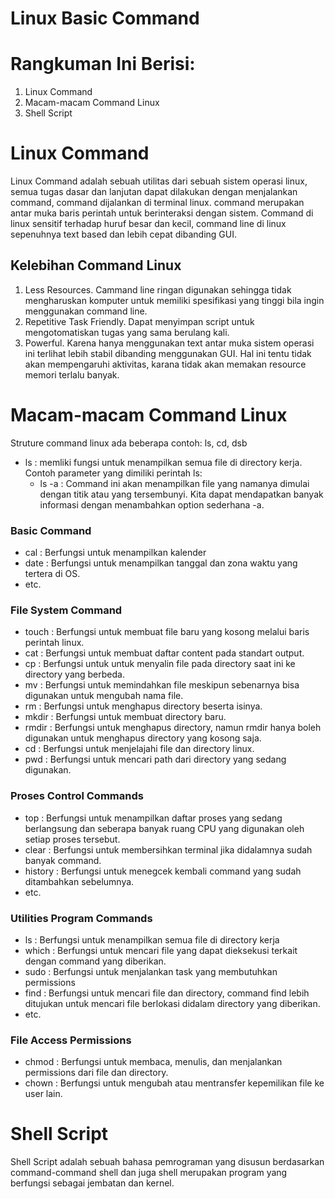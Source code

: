 # **Linux Basic Command**
# Rangkuman Ini Berisi:
1. Linux Command
2. Macam-macam Command Linux
3. Shell Script
# Linux Command
Linux Command adalah sebuah utilitas dari sebuah sistem operasi linux, semua tugas dasar dan lanjutan dapat dilakukan dengan menjalankan command, command dijalankan di terminal linux. command merupakan antar muka baris perintah untuk berinteraksi dengan sistem. Command di linux sensitif terhadap huruf besar dan kecil, command line di linux sepenuhnya text based dan lebih cepat dibanding GUI.
## Kelebihan Command Linux
1. Less Resources. Cammand line ringan digunakan sehingga tidak mengharuskan komputer untuk memiliki spesifikasi yang tinggi bila ingin menggunakan command line.
2. Repetitive Task Friendly. Dapat menyimpan script untuk mengotomatiskan tugas yang sama berulang kali.
3. Powerful. Karena hanya menggunakan text antar muka sistem operasi ini terlihat lebih stabil dibanding menggunakan GUI. Hal ini tentu tidak akan mempengaruhi aktivitas, karana tidak akan memakan resource memori terlalu banyak.
# Macam-macam Command Linux
Struture command linux ada beberapa contoh: ls, cd, dsb
* ls : memliki fungsi untuk menampilkan semua file di directory kerja. Contoh parameter yang dimiliki perintah ls:
    * ls -a : Command ini akan menampilkan file yang namanya dimulai dengan titik atau yang tersembunyi. Kita dapat mendapatkan banyak informasi dengan menambahkan option sederhana -a.
### Basic Command
* cal : Berfungsi untuk menampilkan kalender
* date : Berfungsi untuk menampilkan tanggal dan zona waktu yang tertera di OS.
* etc.
### File System Command
* touch : Berfungsi untuk membuat file baru yang kosong melalui baris perintah linux.
* cat : Berfungsi untuk membuat daftar content pada standart output.
* cp : Berfungsi untuk untuk menyalin file pada directory saat ini ke directory yang berbeda.
* mv : Berfungsi untuk memindahkan file meskipun sebenarnya bisa digunakan untuk mengubah nama file.
* rm : Berfungsi untuk menghapus directory beserta isinya.
* mkdir : Berfungsi untuk membuat directory baru.
* rmdir : Berfungsi untuk menghapus directory, namun rmdir hanya boleh digunakan untuk menghapus directory yang kosong saja.
* cd : Berfungsi untuk menjelajahi file dan directory linux.
* pwd : Berfungsi untuk mencari path dari directory yang sedang digunakan.
### Proses Control Commands
* top : Berfungsi untuk menampilkan daftar proses yang sedang berlangsung dan seberapa banyak ruang CPU yang digunakan oleh setiap proses tersebut.
* clear : Berfungsi untuk membersihkan terminal jika didalamnya sudah banyak command.
* history : Berfungsi untuk menegcek kembali command yang sudah ditambahkan sebelumnya.
* etc.
### Utilities Program Commands
* ls : Berfungsi untuk menampilkan semua file di directory kerja
* which : Berfungsi untuk mencari file yang dapat dieksekusi terkait dengan command yang diberikan.
* sudo : Berfungsi untuk menjalankan task yang membutuhkan permissions
* find : Berfungsi untuk mencari file dan directory, command find lebih ditujukan untuk mencari file berlokasi didalam directory yang diberikan.
* etc.
### File Access Permissions
* chmod : Berfungsi untuk membaca, menulis, dan menjalankan permissions dari file dan directory.
* chown : Berfungsi untuk mengubah atau mentransfer kepemilikan file ke user lain.
# Shell Script
Shell Script adalah sebuah bahasa pemrograman yang disusun berdasarkan command-command shell dan juga shell merupakan program yang berfungsi sebagai jembatan dan kernel.
